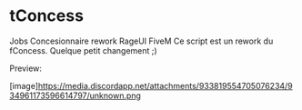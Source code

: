 # tConcess
Jobs Concesionnaire rework RageUI FiveM
Ce script est un rework du fConcess. Quelque petit changement ;)

Preview:

[image]https://media.discordapp.net/attachments/933819554705076234/934961173596614797/unknown.png
